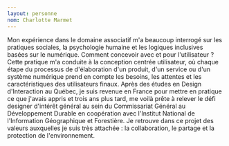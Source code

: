 ```yaml
---
layout: personne
nom: Charlotte Marmet
---
```


Mon expérience dans le domaine associatif m'a beaucoup interrogé sur les pratiques sociales, la psychologie humaine et les logiques inclusives basées sur le numérique. Comment concevoir avec et pour l'utilisateur ? Cette pratique m'a conduite à la conception centrée utilisateur, où chaque étape du processus de d'élaboration d'un produit, d'un service ou d'un système numérique prend en compte les besoins, les attentes et les caractéristiques des utilisateurs finaux. Après des études en Design d'Interaction au Québec, je suis revenue en France pour mettre en pratique ce que j'avais appris et trois ans plus tard, me voilà prête à relever le défi designer d'intérêt général au sein du Commissariat Général au Développement Durable en coopération avec l'Institut National de l'Information Géographique et Forestière. Je retrouve dans ce projet des valeurs auxquelles je suis très attachée : la collaboration, le partage et la protection de l'environnement.